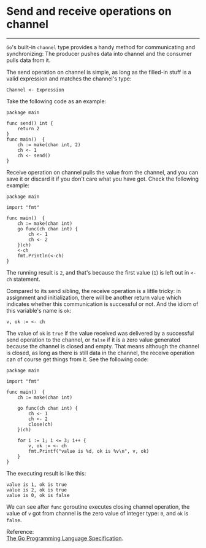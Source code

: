 # Send and receive operations on channel
----
`Go`'s built-in `channel` type provides a handy method for communicating and synchronizing: The producer pushes data into channel and the consumer pulls data from it.  
 
The send operation on channel is simple, as long as the filled-in stuff is a valid expression and matches the channel's type:  

	Channel <- Expression
Take the following code as an example:  

	package main

	func send() int {
		return 2
	}
	func main()  {
		ch := make(chan int, 2)
		ch <- 1
		ch <- send()
	}
Receive operation on channel pulls the value from the channel, and you can save it or discard it if you don't care what you have got. Check the following example:    

	package main
	
	import "fmt"
	
	func main()  {
		ch := make(chan int)
		go func(ch chan int) {
			ch <- 1
			ch <- 2
		}(ch)
		<-ch
		fmt.Println(<-ch)
	}
The running result is `2`, and that's because the first value (`1`) is left out in `<-ch` statement.

Compared to its send sibling, the receive operation is a little tricky: in assignment and initialization, there will be another return value which indicates whether this communication is successful or not. And the idiom of this variable's name is `ok`:  

	v, ok := <- ch 
The value of `ok` is `true` if the value received was delivered by a successful send operation to the channel, or `false` if it is a zero value generated because the channel is closed and empty. That means although the channel is closed, as long as there is still data in the channel, the receive operation can of course get things from it. See the following code:  

	package main
	
	import "fmt"
	
	func main()  {
		ch := make(chan int)
	
		go func(ch chan int) {
			ch <- 1
			ch <- 2
			close(ch)
		}(ch)
	
		for i := 1; i <= 3; i++ {
			v, ok := <- ch
			fmt.Printf("value is %d, ok is %v\n", v, ok)
		}
	} 

The executing result is like this:  

	value is 1, ok is true
	value is 2, ok is true
	value is 0, ok is false

We can see after `func` goroutine executes closing channel operation, the value of `v` got from channel is the zero value of integer type: `0`, and `ok` is `false`.  

Reference:  
[The Go Programming Language Specification](https://golang.org/ref/spec).
 
